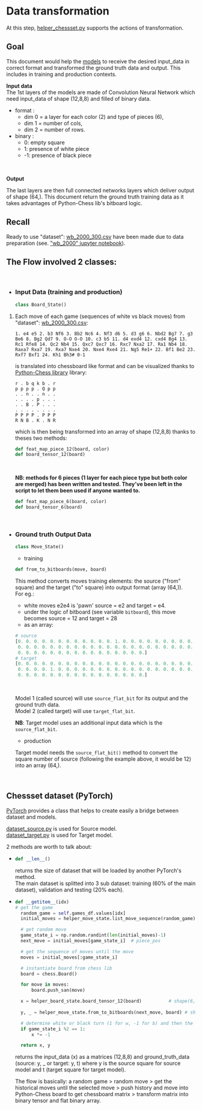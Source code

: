 # Data transformation

At this step, [helper_chessset.py](../server_cloud/model_src/helper_chessset.py) supports the actions of transformation.

## Goal

This document would help the [models](model_lifecycle.md) to receive the desired input_data in correct format and transformed the ground truth data and output. This includes in training and production contexts.<br>

**Input data**<br>
The 1st layers of the models are made of Convolution Neural Network which need input_data of shape (12,8,8) and filled of binary data.<br>


* format :
    - dim 0 = a layer for each color (2) and type of pieces (6),
    - dim 1 = number of cols,
    - dim 2 = number of rows.
* binary :
    - 0: empty square
    - 1: presence of white piece
    - -1: presence of black piece

<br>

**Output**<br>

The last layers are then full connected networks layers which deliver output of shape (64,).
This document return the ground truth training data as it takes advantages of Python-Chess lib's bitboard logic.<br>


## Recall

Ready to use "dataset": [wb_2000_300.csv](../server_cloud/data/wb_2000_300.csv) have been made due to data preparation (see. ["wb_2000" jupyter notebook](../server_cloud/data/wb_2000.ipynb)).

## The Flow involved 2 classes:
<br>

- ### Input Data (training and production)
  ```python
  class Board_State()
  ```

1.  Each move of each game (sequences of white vs black moves) from "dataset": [wb_2000_300.csv](../server_cloud/data/wb_2000_300.csv):
    ```text
    1. e4 e5 2. b3 Nf6 3. Bb2 Nc6 4. Nf3 d6 5. d3 g6 6. Nbd2 Bg7 7. g3 Be6 8. Bg2 Qd7 9. O-O O-O 10. c3 b5 11. d4 exd4 12. cxd4 Bg4 13. Rc1 Rfe8 14. Qc2 Nb4 15. Qxc7 Qxc7 16. Rxc7 Nxa2 17. Ra1 Nb4 18. Raxa7 Rxa7 19. Rxa7 Nxe4 20. Nxe4 Rxe4 21. Ng5 Re1+ 22. Bf1 Be2 23. Rxf7 Bxf1 24. Kh1 Bh3# 0-1
    ```

    is translated into chessboard like format and can be visualized thanks to [Python-Chess library](https://python-chess.readthedocs.io/en/) library: 

    ```
    r . b q k b . r
    p p p p . Q p p
    . . n . . n . .
    . . . . p . . .
    . . B . P . . .
    . . . . . . . .
    P P P P . P P P
    R N B . K . N R
    ```

    which is then being transformed into an array of shape (12,8,8) thanks to theses two methods:
    ```python
    def feat_map_piece_12(board, color)
    def board_tensor_12(board)
    ```
    <br>

    **NB: methods for 6 pieces (1 layer for each piece type but both color are merged) has been written and tested. They've been left in the script to let them been used if anyone wanted to.**<br>
    
    ```python
    def feat_map_piece_6(board, color)
    def board_tensor_6(board)
    ```

<br>

- ### Ground truth Output Data
  ```python
  class Move_State()
  ```
    - training
    ```python
    def from_to_bitboards(move, board)
    ```
    This method converts moves training elements: the source ("from" square) and the target ("to" square) into output format (array (64,)).<br>
    For eg.:
    - white moves e2e4 is 'pawn' source = e2 and target = e4.<br>
    - under the logic of bitboard (see variable ```bitboard```), this move becomes source = 12 and target = 28
    - as an array:
    ```python
    # source
    [0. 0. 0. 0. 0. 0. 0. 0. 0. 0. 0. 0. 1. 0. 0. 0. 0. 0. 0. 0. 0. 0. 0. 0.
     0. 0. 0. 0. 0. 0. 0. 0. 0. 0. 0. 0. 0. 0. 0. 0. 0. 0. 0. 0. 0. 0. 0. 0.
     0. 0. 0. 0. 0. 0. 0. 0. 0. 0. 0. 0. 0. 0. 0. 0.]
    # target
    [0. 0. 0. 0. 0. 0. 0. 0. 0. 0. 0. 0. 0. 0. 0. 0. 0. 0. 0. 0. 0. 0. 0. 0.
     0. 0. 0. 0. 1. 0. 0. 0. 0. 0. 0. 0. 0. 0. 0. 0. 0. 0. 0. 0. 0. 0. 0. 0.
     0. 0. 0. 0. 0. 0. 0. 0. 0. 0. 0. 0. 0. 0. 0. 0.]
    ```
    <br>

    Model 1 (called source) will use ```source_flat_bit``` for its output and the ground truth data.<br>
    Model 2 (called target) will use ```target_flat_bit```.<br>

    **NB**: Target model uses an additional input data which is the ```source_flat_bit```.


    - production

    Target model needs the ```source_flat_bit()``` method to convert the square number of source (following the example above, it would be 12) into an array (64,).

<br>

## Chessset dataset (PyTorch)

[PyTorch](https://pytorch.org) provides a class that helps to create easily a bridge between dataset and models.

[dataset_source.py](../server_cloud/model_src/dataset_source.py) is used for Source model.<br>
[dataset_target.py](../server_cloud/model_src/dataset_target.py) is used for Target model.<br>

2 methods are worth to talk about:
- ```python
  def __len__()
  ```
  returns the size of dataset that will be loaded by another  PyTorch's method.<br>
  The main dataset is splitted into 3 sub dataset: training (60% of the main dataset), validation and testing (20% each).<br>

- ```python
  def __getitem__(idx)
  # get the game
    random_game = self.games_df.values[idx]
    initial_moves = helper_move_state.list_move_sequence(random_game)

    # get random move
    game_state_i = np.random.randint(len(initial_moves)-1)
    next_move = initial_moves[game_state_i]  # piece_pos

    # get the sequence of moves until the move
    moves = initial_moves[:game_state_i]

    # instantiate board from chess lib
    board = chess.Board()

    for move in moves:
        board.push_san(move)

    x = helper_board_state.board_tensor_12(board)          # shape(6,8,8) or shape(12,8,8)
    
    y, _ = helper_move_state.from_to_bitboards(next_move, board) # shape (1)

    # determine white or black turn (1 for w, -1 for b) and then the one to play has always positive value
    if game_state_i %2 == 1:
        x *= -1

    return x, y
  ```
  returns the input_data (x) as a matrices (12,8,8) and ground_truth_data (source: y, _ or target: y, t) where y is the source square for source model and t (target square for target model).<br>

  The flow is basically: a random game > random move > get the historical moves until the selected move > push history and move into Python-Chess board to get chessboard matrix > transform matrix into binary tensor and flat binary array.



